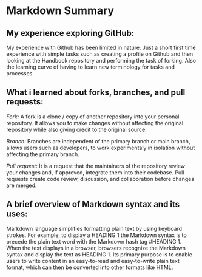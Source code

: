 # Markdown Summary #
## My experience exploring GitHub: ##

My experience with Github has been limited in nature. Just a short first time experience with simple tasks such as creating a profile on Github and then looking at the Handbook repository and performing the task of forking. 
Also the learning curve of having to learn new terminology for tasks and processes. 

## What i learned about forks, branches, and pull requests: ##
*Fork:* A fork is a clone / copy of another repository into your personal repository. It allows you to make changes without affecting the original repository while also giving credit to the original source.

*Branch:* Branches are independent of the primary branch or main branch, allows users such as developers, to work experimentaly in isolation without affecting the primary branch.

*Pull request*: It is a request that the maintainers of the repository review your changes and, if approved, integrate them into their codebase. Pull requests create code review, discussion, and collaboration before changes are merged.
## A brief overview of Markdown syntax and its uses: ##
Markdown language simplifies formatting plain text by using keyboard strokes. For example, to display a HEADING 1 the Markdown syntax is to precede the plain text word with the Markdown hash tag #HEADING 1. When the text displays in a browser, browsers recognize the Markdown syntax and display the text as HEADING 1.
Its primary purpose is to enable users to write content in an easy-to-read and easy-to-write plain text format, which can then be converted into other formats like HTML.
